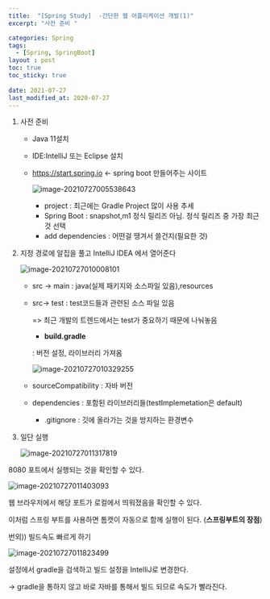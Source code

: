 ```yaml
---
title:  "[Spring Study]  -간단한 웹 어플리케이션 개발(1)"
excerpt: "사전 준비 "

categories: Spring
tags:
  - [Spring, SpringBoot]
layout : post
toc: true
toc_sticky: true
 
date: 2021-07-27
last_modified_at: 2020-07-27
---
```


1. 사전 준비

   - Java 11설치

   - IDE:IntelliJ 또는 Eclipse 설치

   - https://start.spring.io <- spring boot 만들어주는 사이트

     ![image-20210727005538643](C:\Users\이솔\AppData\Roaming\Typora\typora-user-images\image-20210727005538643.png)

     * project : 최근에는 Gradle Project 많이 사용 추세
     * Spring Boot : snapshot,m1 정식 릴리즈 아님. 정식 릴리즈 중 가장 최근 것 선택
     * add dependencies : 어떤걸 땡겨서 쓸건지(필요한 것)

2. 지정 경로에 알집을 풀고 IntelliJ IDEA 에서 열어준다

   ![image-20210727010008101](C:\Users\이솔\AppData\Roaming\Typora\typora-user-images\image-20210727010008101.png)

   * src -> main : java(실제 패키지와 소스파일 있음),resources

   * src-> test : test코드들과 관련된 소스 파일 있음

     => 최근 개발의 트렌드에서는 test가 중요하기 때문에 나눠놓음

     * **build.gradle**

     : 버전 설정, 라이브러리 가져옴

     ![image-20210727010329255](C:\Users\이솔\AppData\Roaming\Typora\typora-user-images\image-20210727010329255.png)

   * sourceCompatibility : 자바 버전

   * dependencies : 포함된 라이브러리들(testImplemetation은 default)

     * .gitignore : 깃에 올라가는 것을 방지하는 환경변수

3. 일단 실행

   ![image-20210727011317819](C:\Users\이솔\AppData\Roaming\Typora\typora-user-images\image-20210727011317819.png)

8080 포트에서 실행되는 것을 확인할 수 있다.

![image-20210727011403093](C:\Users\이솔\AppData\Roaming\Typora\typora-user-images\image-20210727011403093.png)

웹 브라우저에서 해당 포트가 로컬에서 띄워졌음을 확인할 수 있다.

이처럼 스프링 부트를 사용하면 톰캣이 자동으로 함께 실행이 된다. (**스프링부트의 장점**)



번외)) 빌드속도 빠르게 하기

![image-20210727011823499](C:\Users\이솔\AppData\Roaming\Typora\typora-user-images\image-20210727011823499.png)

설정에서 gradle을 검색하고 빌드 설정을 IntelliJ로 변경한다.

-> gradle을 통하지 않고 바로 자바를 통해서 빌드 되므로 속도가 빨라진다.

## 